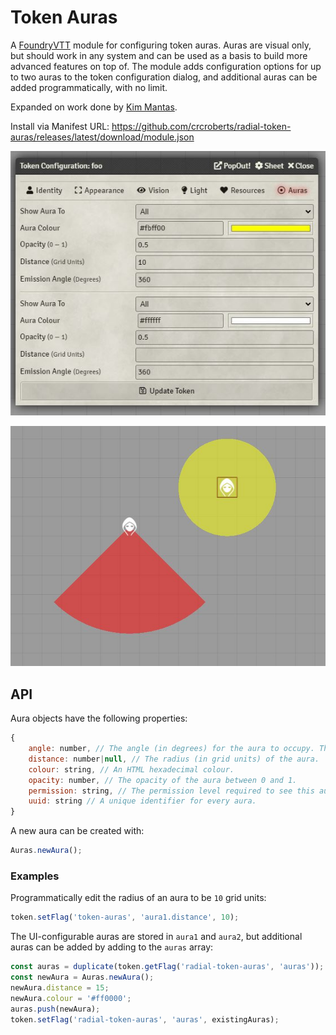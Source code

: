 # Token Auras
A [FoundryVTT](https://foundryvtt.com) module for configuring token auras. Auras are visual only, but should work in any system and can be used as a basis to build more advanced features on top of. The module adds configuration options for up to two auras to the token configuration dialog, and additional auras can be added programmatically, with no limit.

Expanded on work done by [Kim Mantas](https://bitbucket.org/Fyorl/token-auras).

Install via Manifest URL: https://github.com/crcroberts/radial-token-auras/releases/latest/download/module.json

![Example token configuration](https://github.com/crcroberts/radial-token-auras/blob/master/example-config.jpg)

![Example aura visuals](https://github.com/crcroberts/radial-token-auras/blob/master/example-aura.jpg)



## API

Aura objects have the following properties:
```js
{
    angle: number, // The angle (in degrees) for the aura to occupy. The semicircular aura is centered on a position directly to the tokens 'south', and rotates with the token
    distance: number|null, // The radius (in grid units) of the aura.
    colour: string, // An HTML hexadecimal colour.
    opacity: number, // The opacity of the aura between 0 and 1.
    permission: string, // The permission level required to see this aura.
    uuid: string // A unique identifier for every aura.
}
```

A new aura can be created with:
```js
Auras.newAura();
```

### Examples
Programmatically edit the radius of an aura to be `10` grid units:
```js
token.setFlag('token-auras', 'aura1.distance', 10);
```

The UI-configurable auras are stored in `aura1` and `aura2`, but additional auras can be added by adding to the `auras` array:
```js
const auras = duplicate(token.getFlag('radial-token-auras', 'auras'));
const newAura = Auras.newAura();
newAura.distance = 15;
newAura.colour = '#ff0000';
auras.push(newAura);
token.setFlag('radial-token-auras', 'auras', existingAuras);
```

